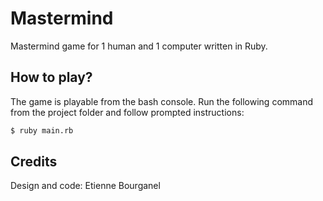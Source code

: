 # Mastermind
Mastermind game for 1 human and 1 computer written in Ruby.

## How to play?
The game is playable from the bash console. Run the following command from the project folder and follow prompted instructions:

```bash
$ ruby main.rb
```

## Credits
Design and code: Etienne Bourganel

